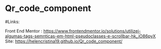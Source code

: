 # Qr_code_component

#Links:

Front End Mentor : https://www.frontendmentor.io/solutions/utilizei-algumas-tags-semnticas-em-html-pseudoclasses-e-scrollbar-hk_jO86pyX
Site: https://helencristina19.github.io/Qr_code_component/
